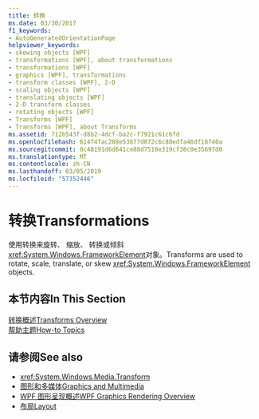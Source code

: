 ```yaml
---
title: 转换
ms.date: 03/30/2017
f1_keywords:
- AutoGeneratedOrientationPage
helpviewer_keywords:
- skewing objects [WPF]
- transformations [WPF], about transformations
- transformations [WPF]
- graphics [WPF], transformations
- transform classes [WPF], 2-D
- scaling objects [WPF]
- translating objects [WPF]
- 2-D transform classes
- rotating objects [WPF]
- Transforms [WPF]
- Transforms [WPF], about Transforms
ms.assetid: 712b543f-d8b2-4dcf-ba2c-f7921c61c6fd
ms.openlocfilehash: 614f4fac288e53677d072c6c88edfa46df18f40a
ms.sourcegitcommit: 0c48191d6d641ce88d7510e319cf38c0e35697d0
ms.translationtype: MT
ms.contentlocale: zh-CN
ms.lasthandoff: 03/05/2019
ms.locfileid: "57352446"
---
```

# <a name="transformations"></a><span data-ttu-id="e2109-102">转换</span><span class="sxs-lookup"><span data-stu-id="e2109-102">Transformations</span></span>
<span data-ttu-id="e2109-103">使用转换来旋转、 缩放、 转换或倾斜<xref:System.Windows.FrameworkElement>对象。</span><span class="sxs-lookup"><span data-stu-id="e2109-103">Transforms are used to rotate, scale, translate, or skew <xref:System.Windows.FrameworkElement> objects.</span></span>  
  
## <a name="in-this-section"></a><span data-ttu-id="e2109-104">本节内容</span><span class="sxs-lookup"><span data-stu-id="e2109-104">In This Section</span></span>  
 [<span data-ttu-id="e2109-105">转换概述</span><span class="sxs-lookup"><span data-stu-id="e2109-105">Transforms Overview</span></span>](transforms-overview.md)  
 [<span data-ttu-id="e2109-106">帮助主题</span><span class="sxs-lookup"><span data-stu-id="e2109-106">How-to Topics</span></span>](transformations-how-to-topics.md)  
  
## <a name="see-also"></a><span data-ttu-id="e2109-107">请参阅</span><span class="sxs-lookup"><span data-stu-id="e2109-107">See also</span></span>
- <xref:System.Windows.Media.Transform>
- [<span data-ttu-id="e2109-108">图形和多媒体</span><span class="sxs-lookup"><span data-stu-id="e2109-108">Graphics and Multimedia</span></span>](index.md)
- [<span data-ttu-id="e2109-109">WPF 图形呈现概述</span><span class="sxs-lookup"><span data-stu-id="e2109-109">WPF Graphics Rendering Overview</span></span>](wpf-graphics-rendering-overview.md)
- [<span data-ttu-id="e2109-110">布局</span><span class="sxs-lookup"><span data-stu-id="e2109-110">Layout</span></span>](../advanced/layout.md)
